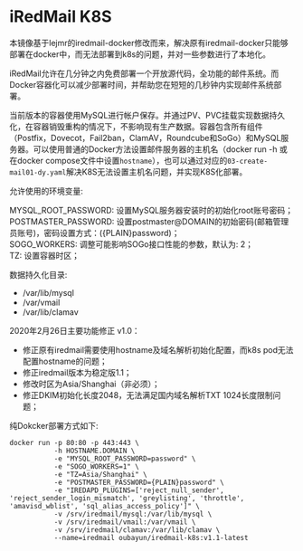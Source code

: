 # iRedMail K8S #

本镜像基于lejmr的iredmail-docker修改而来，解决原有iredmail-docker只能够部署在docker中，而无法部署到k8s的问题，并对一些参数进行了本地化。

iRedMail允许在几分钟之内免费部署一个开放源代码，全功能的邮件系统。而Docker容器化可以减少部署时间，并帮助您在短短的几秒钟内实现邮件系统部署。

当前版本的容器使用MySQL进行帐户保存。并通过PV、PVC挂载实现数据持久化，在容器销毁重构的情况下，不影响现有生产数据。容器包含所有组件（Postfix，Dovecot，Fail2ban，ClamAV，Roundcube和SoGo）和MySQL服务器。可以使用普通的Docker方法设置邮件服务器的主机名（docker run -h <host>或在docker compose文件中设置`hostname`），也可以通过对应的`03-create-mail01-dy.yaml`解决K8S无法设置主机名问题，并实现K8S化部署。

允许使用的环境变量:

MYSQL_ROOT_PASSWORD: 设置MySQL服务器安装时的初始化root账号密码；  
POSTMASTER_PASSWORD: 设置postmaster@DOMAIN的初始密码(邮箱管理员账号)，密码设置方式：({PLAIN}password)；  
SOGO_WORKERS: 调整可能影响SOGo接口性能的参数，默认为: 2；  
TZ: 设置容器时区；  

数据持久化目录:

 * /var/lib/mysql
 * /var/vmail
 * /var/lib/clamav

2020年2月26日主要功能修正 v1.0：

 * 修正原有iredmail需要使用hostname及域名解析初始化配置，而k8s pod无法配置hostname的问题；
 * 修正iredmail版本为稳定版1.1；
 * 修改时区为Asia/Shanghai（非必须）；
 * 修正DKIM初始化长度2048，无法满足国内域名解析TXT 1024长度限制问题；

纯Dokcker部署方式如下:

```
docker run -p 80:80 -p 443:443 \
           -h HOSTNAME.DOMAIN \
           -e "MYSQL_ROOT_PASSWORD=password" \
           -e "SOGO_WORKERS=1" \
           -e "TZ=Asia/Shanghai" \
           -e "POSTMASTER_PASSWORD={PLAIN}password" \
           -e "IREDAPD_PLUGINS=['reject_null_sender', 'reject_sender_login_mismatch', 'greylisting', 'throttle', 'amavisd_wblist', 'sql_alias_access_policy']" \
           -v /srv/iredmail/mysql:/var/lib/mysql \
           -v /srv/iredmail/vmail:/var/vmail \
           -v /srv/iredmail/clamav:/var/lib/clamav \
           --name=iredmail oubayun/iredmail-k8s:v1.1-latest
```


